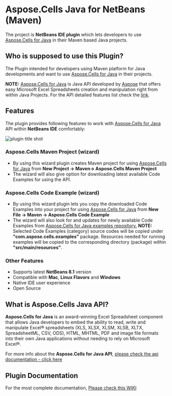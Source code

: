 ﻿

# **Aspose.Cells Java for NetBeans (Maven)**

The project is **NetBeans IDE plugin**  which lets developers to use [Aspose.Cells for Java](http://goo.gl/gtvhlQ) in their Maven based Java projects. 

## Who is supposed to use this **Plugin?**

The Plugin intended for developers using Maven platform for Java developments and want to use [Aspose.Cells for Java](http://goo.gl/gtvhlQ) in their projects.

**NOTE:** [Aspose.Cells for Java](http://goo.gl/gtvhlQ) is Java API developed by [Aspose](http://aspose.com) that offers easy Microsoft Excel Spreadsheets creation and manipulation right from within Java Projects. For the API detailed features list check the [link](http://goo.gl/gtvhlQ).

## **Features**

The plugin provides following features to work with [Aspose.Cells for Java](http://goo.gl/gtvhlQ) API within **NetBeans IDE** comfortably:

![plugin title shot](http://i.imgur.com/R1YKNKI.png)

### Aspose.Cells Maven Project (wizard)

*   By using this wizard plugin creates Maven project for using [Aspose.Cells for Java](http://goo.gl/gtvhlQ) from **New Project -> Maven-> Aspose.Cells Maven Project**
*   The wizard will also give option for downloading latest available Code Examples for using the API.

### Aspose.Cells Code Example (wizard)

*   By using this wizard plugin lets you copy the downloaded Code Examples into your project for using [Aspose.Cells for Java](http://goo.gl/gtvhlQ) from **New File -> Maven -> Aspose.Cells Code Example**
*   The wizard will also look for and updates for newly available Code Examples from [Aspose.Cells for Java examples repository.](https://goo.gl/uxznrb)
     **NOTE:** Selected Code Examples (category) source codes will be copied under **"com.aspose.cells.examples"** package. Resources needed for running examples will be copied to the corresponding directory (package) within **"src/main/resources"**.	    

### Other Features

*   Supports latest **NetBeans 8.1** version
*   Compatible with **Mac**, **Linux Flavors** and **Windows**
*   Native IDE user experience
*   Open Source

## What is Aspose.Cells Java API?

**Aspose.Cells for Java**  is an award-winning Excel Spreadsheet component that allows Java developers to embed the ability to read, write and manipulate Excel® spreadsheets (XLS, XLSX, XLSM, XLSB, XLTX, SpreadsheetML, CSV, ODS), HTML, MHTML, PDF and image file formats into their own Java applications without needing to rely on Microsoft Excel®.

For more info about the **Aspose.Cells for Java API**, [please check the api documentation - click here](http://goo.gl/gtvhlQ)

## Plugin Documentation

For the most complete documentation,  [Please check this WIKI](http://www.aspose.com/docs/display/cellsjava/Aspose.Cells+Java+for+NetBeans+%28Maven%29)
